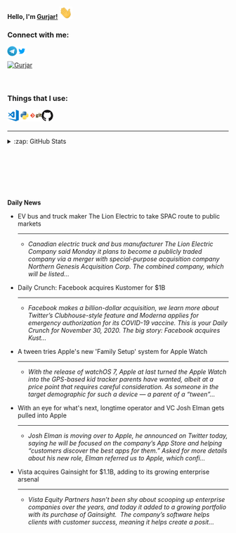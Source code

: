 #### Hello, I'm [Gurjar!](https://GurjarKing.github.io) <img src="https://raw.githubusercontent.com/ABSphreak/ABSphreak/master/gifs/Hi.gif" width="30px"></h2>


### Connect with me:

[<img align="left" alt="Gurjar | Telegram" width="22px" src="https://raw.githubusercontent.com/github/explore/80688e429a7d4ef2fca1e82350fe8e3517d3494d/topics/telegram/telegram.png" />][Telegram]
[<img align="left" alt="Gurjar | Twitter" width="22px" src="https://raw.githubusercontent.com/github/explore/80688e429a7d4ef2fca1e82350fe8e3517d3494d/topics/twitter/twitter.png" />][Twitter]
<br >
<br >
<a href="https://github.com/GurjarKing"><img src="https://komarev.com/ghpvc/?username=GurjarKing" alt="Gurjar" /></a> <br />
<br />
<br />
<!-- <br >

![](https://visitor-badge.glitch.me/badge?page_id=GurjarKing)

<br /> -->

### Things that I use:

[<img align="left" alt="Visual Studio Code" width="26px" src="https://raw.githubusercontent.com/github/explore/80688e429a7d4ef2fca1e82350fe8e3517d3494d/topics/visual-studio-code/visual-studio-code.png" />][VSCode]
[<img align="left" alt="Python" width="26px" src="https://raw.githubusercontent.com/github/explore/80688e429a7d4ef2fca1e82350fe8e3517d3494d/topics/python/python.png" />][Python]
[<img align="left" alt="Git" width="26px" src="https://raw.githubusercontent.com/github/explore/80688e429a7d4ef2fca1e82350fe8e3517d3494d/topics/git/git.png" />][Git]
[<img align="left" alt="GitHub" width="26px" src="https://raw.githubusercontent.com/github/explore/78df643247d429f6cc873026c0622819ad797942/topics/github/github.png" />][Github]

<br />
<br />

---
<details>
  <summary>:zap: GitHub Stats</summary>

<img align="left" alt="Gurjar's Github Stats" src="https://github-readme-stats.vercel.app/api?username=GurjarKing&show_icons=true&hide_border=true&count_private=true&include_all_commit=true&theme=algolia" />

</details>

<!-- ### 🔔 My latest tweet
<a href="https://twitter.com/Gurjar_King43" target="_blank">
	<img src="https://github.com/GurjarKing/GurjarKing/raw/master/tweet.png" width="70%" align="center" alt="Click to view on Twitter" title="My latest tweet, as an image"/>
</a> -->
<br>

<pre>

</pre>

<!-- **Quote of the hour:**

{qoth}

~ {qoth_author}
<pre>

</pre> -->
<br>
<pre>


</pre>
<strong>Daily News</strong>
  
  - EV bus and truck maker The Lion Electric to take SPAC route to public markets
     <hr/>
     
      - *Canadian electric truck and bus manufacturer The Lion Electric Company said Monday it plans to become a publicly traded company via a merger with special-purpose acquisition company Northern Genesis Acquisition Corp. The combined company, which will be listed…*
     
  - Daily Crunch: Facebook acquires Kustomer for $1B
      <hr/>
      
      - *Facebook makes a billion-dollar acquisition, we learn more about Twitter’s Clubhouse-style feature and Moderna applies for emergency authorization for its COVID-19 vaccine. This is your Daily Crunch for November 30, 2020. The big story: Facebook acquires Kust…*
      
  - A tween tries Apple's new 'Family Setup' system for Apple Watch
      <hr/>
      
      - *With the release of watchOS 7, Apple at last turned the Apple Watch into the GPS-based kid tracker parents have wanted, albeit at a price point that requires careful consideration. As someone in the target demographic for such a device — a parent of a “tween”…*
      
  - With an eye for what's next, longtime operator and VC Josh Elman gets pulled into Apple
      <hr/>
      
      - *Josh Elman is moving over to Apple, he announced on Twitter today, saying he will be focused on the company’s App Store and helping “customers discover the best apps for them.” Asked for more details about his new role, Elman referred us to Apple, which confi…*
       
  - Vista acquires Gainsight for $1.1B, adding to its growing enterprise arsenal
      <hr/>
       
       - *Vista Equity Partners hasn’t been shy about scooping up enterprise companies over the years, and today it added to a growing portfolio with its purchase of Gainsight.  The company’s software helps clients with customer success, meaning it helps create a posit…*
      

<br />

[VSCode]: https://code.visualstudio.com/
[Python]: https://www.python.org/
[Git]: https://git-scm.com/
[Github]: https://github.com/
[Telegram]: https://t.me/Gurjar_King/
[Twitter]: https://twitter.com/Gurjar_King43/
